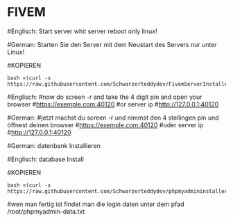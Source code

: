 # FIVEM

#Englisch: Start server whit server reboot only linux!

#German: Starten Sie den Server mit dem Neustart des Servers nur unter Linux!

#KOPIEREN 
```
bash <(curl -s https://raw.githubusercontent.com/Schwarzerteddydev/FivemServerInstaller/main/rebootautostart.sh)
```
#Englisch:
#now do screen -r and take the 4 digit pin and open your browser
#https://exemple.com:40120
#or server ip
#http://127.0.0.1:40120

#German:
#jetzt machst du screen -r und nimmst den 4 stellingen pin und  öffnest deinen browser
#https://exemple.com:40120
#oder server ip
#http://127.0.0.1:40120

#German: 
datenbank Installieren 

#Englisch: 
database Install

#KOPIEREN 
```
bash <(curl -s https://raw.githubusercontent.com/Schwarzerteddydev/phpmyadmininstaller/main/phpmyadminAutoInstaller.sh)
```
#wen man fertig ist findet man die login daten unter dem pfad /root/phpmyadmin-data.txt
